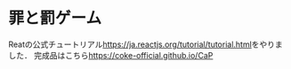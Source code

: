 # 罪と罰ゲーム
Reatの公式チュートリアル<https://ja.reactjs.org/tutorial/tutorial.html>をやりました．
完成品はこちら<https://coke-official.github.io/CaP>
